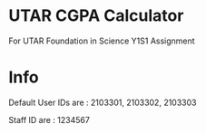 # UTAR CGPA Calculator
For UTAR Foundation in Science Y1S1 Assignment

# Info
Default User IDs are : 2103301, 2103302, 2103303 

Staff ID are : 1234567
